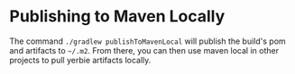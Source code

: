 # Publishing to Maven Locally
The command `./gradlew publishToMavenLocal` will publish the build's pom and artifacts to `~/.m2`. From there, you can then use maven local in other projects to pull yerbie artifacts locally.


